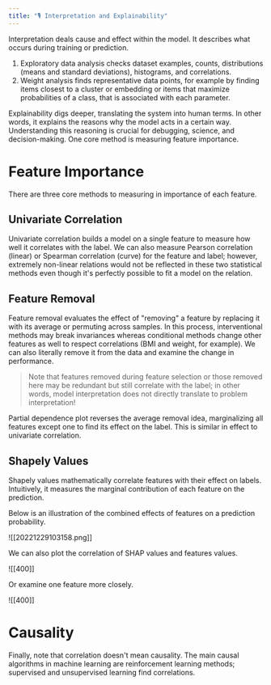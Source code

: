 ```yaml
---
title: "🎙️ Interpretation and Explainability"
---
```

Interpretation deals cause and effect within the model. It describes what occurs during training or prediction.
1. Exploratory data analysis checks dataset examples, counts, distributions (means and standard deviations), histograms, and correlations.
2. Weight analysis finds representative data points, for example by finding items closest to a cluster or embedding or items that maximize probabilities of a class, that is associated with each parameter.

Explainability digs deeper, translating the system into human terms. In other words, it explains the reasons why the model acts in a certain way. Understanding this reasoning is crucial for debugging, science, and decision-making. One core method is measuring feature importance.

# Feature Importance
There are three core methods to measuring in importance of each feature.

## Univariate Correlation
Univariate correlation builds a model on a single feature to measure how well it correlates with the label. We can also measure Pearson correlation (linear) or Spearman correlation (curve) for the feature and label; however, extremely non-linear relations would not be reflected in these two statistical methods even though it's perfectly possible to fit a model on the relation.

## Feature Removal
Feature removal evaluates the effect of "removing" a feature by replacing it with its average or permuting across samples. In this process, interventional methods may break invariances whereas conditional methods change other features as well to respect correlations (BMI and weight, for example). We can also literally remove it from the data and examine the change in performance.

> Note that features removed during feature selection or those removed here may be redundant but still correlate with the label; in other words, model interpretation does not directly translate to problem interpretation!

Partial dependence plot reverses the average removal idea, marginalizing all features except one to find its effect on the label. This is similar in effect to univariate correlation.

## Shapely Values
Shapely values mathematically correlate features with their effect on labels. Intuitively, it measures the marginal contribution of each feature on the prediction.

Below is an illustration of the combined effects of features on a prediction probability.

![[20221229103158.png]]

We can also plot the correlation of SHAP values and features values.

![[400]]

Or examine one feature more closely.

![[400]]

# Causality
Finally, note that correlation doesn't mean causality. The main causal algorithms in machine learning are reinforcement learning methods; supervised and unsupervised learning find correlations.